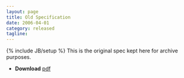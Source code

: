 ```yaml
---
layout: page
title: Old Specification
date: 2006-04-01
category: released
tagline: 
---
```

{% include JB/setup %}
This is the original spec kept here for archive purposes.

 - **Download** [pdf](https://raw.githubusercontent.com/openrisc/doc/master/archive/openrisc_arch.pdf)

